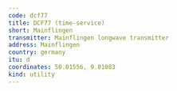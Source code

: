 ```yaml
---
code: dcf77
title: DCF77 (time-service)
short: Mainflingen
transmitter: Mainflingen longwave transmitter
address: Mainflingen
country: germany
itu: d
coordinates: 50.01556, 9.01083
kind: utility
---
```

